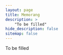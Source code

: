 ```yaml
---
layout: page
title: Memorang
description: >
    "To be filled"
hide_description: false
sitemap: false
---
```


To be filled

